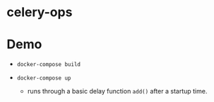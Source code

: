 # celery-ops

# Demo
* `docker-compose build`

* `docker-compose up`
  - runs through a basic delay function `add()` after a startup time. 